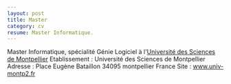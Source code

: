 ```yaml
---
layout: post
title: Master
category: cv
resume: Master Informatique.
---
```

Master Informatique, spécialité Génie Logiciel à l'<a href="http://www.univ-montp2.fr" target="_blank">Université des Sciences de Montpellier</a>
Etablissement : Université des Sciences de Montpellier
Adresse : Place Eugène Bataillon­ 34095­ montpellier­ France
Site : www.univ-montp2.fr